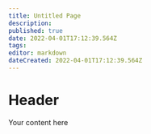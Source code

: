 ```yaml
---
title: Untitled Page
description: 
published: true
date: 2022-04-01T17:12:39.564Z
tags: 
editor: markdown
dateCreated: 2022-04-01T17:12:39.564Z
---
```


# Header
Your content here
